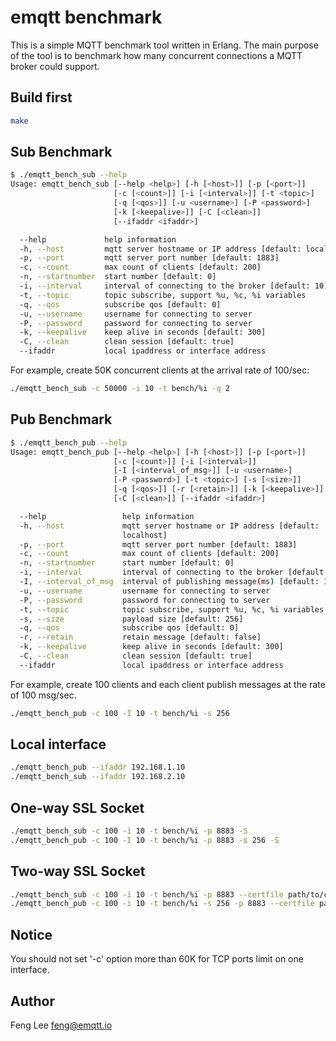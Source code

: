 # emqtt benchmark

This is a simple MQTT benchmark tool written in Erlang. The main purpose of the tool is to benchmark how many concurrent connections a MQTT broker could support.

## Build first

```sh
make 
```

## Sub Benchmark

```sh
$ ./emqtt_bench_sub --help
Usage: emqtt_bench_sub [--help <help>] [-h [<host>]] [-p [<port>]]
                       [-c [<count>]] [-i [<interval>]] [-t <topic>]
                       [-q [<qos>]] [-u <username>] [-P <password>]
                       [-k [<keepalive>]] [-C [<clean>]]
                       [--ifaddr <ifaddr>]

  --help             help information
  -h, --host         mqtt server hostname or IP address [default: localhost]
  -p, --port         mqtt server port number [default: 1883]
  -c, --count        max count of clients [default: 200]
  -n, --startnumber  start number [default: 0]
  -i, --interval     interval of connecting to the broker [default: 10]
  -t, --topic        topic subscribe, support %u, %c, %i variables
  -q, --qos          subscribe qos [default: 0]
  -u, --username     username for connecting to server
  -P, --password     password for connecting to server
  -k, --keepalive    keep alive in seconds [default: 300]
  -C, --clean        clean session [default: true]
  --ifaddr           local ipaddress or interface address
```

For example, create 50K concurrent clients at the arrival rate of 100/sec: 

```sh
./emqtt_bench_sub -c 50000 -i 10 -t bench/%i -q 2
```

## Pub Benchmark

```sh
$ ./emqtt_bench_pub --help
Usage: emqtt_bench_pub [--help <help>] [-h [<host>]] [-p [<port>]]
                       [-c [<count>]] [-i [<interval>]]
                       [-I [<interval_of_msg>]] [-u <username>]
                       [-P <password>] [-t <topic>] [-s [<size>]]
                       [-q [<qos>]] [-r [<retain>]] [-k [<keepalive>]]
                       [-C [<clean>]] [--ifaddr <ifaddr>]

  --help                 help information
  -h, --host             mqtt server hostname or IP address [default:
                         localhost]
  -p, --port             mqtt server port number [default: 1883]
  -c, --count            max count of clients [default: 200]
  -n, --startnumber      start number [default: 0]
  -i, --interval         interval of connecting to the broker [default: 10]
  -I, --interval_of_msg  interval of publishing message(ms) [default: 1000]
  -u, --username         username for connecting to server
  -P, --password         password for connecting to server
  -t, --topic            topic subscribe, support %u, %c, %i variables
  -s, --size             payload size [default: 256]
  -q, --qos              subscribe qos [default: 0]
  -r, --retain           retain message [default: false]
  -k, --keepalive        keep alive in seconds [default: 300]
  -C, --clean            clean session [default: true]
  --ifaddr               local ipaddress or interface address
```

For example, create 100 clients and each client publish messages at the rate of 100 msg/sec.

```sh
./emqtt_bench_pub -c 100 -I 10 -t bench/%i -s 256
```

## Local interface

```sh
./emqtt_bench_pub --ifaddr 192.168.1.10
./emqtt_bench_sub --ifaddr 192.168.2.10
```

## One-way SSL Socket

```sh
./emqtt_bench_sub -c 100 -i 10 -t bench/%i -p 8883 -S
./emqtt_bench_pub -c 100 -I 10 -t bench/%i -p 8883 -s 256 -S
```

## Two-way SSL Socket
```sh
./emqtt_bench_sub -c 100 -i 10 -t bench/%i -p 8883 --certfile path/to/client-cert.pem --keyfile path/to/client-key.pem
./emqtt_bench_pub -c 100 -i 10 -t bench/%i -s 256 -p 8883 --certfile path/to/client-cert.pem --keyfile path/to/client-key.pem
```

## Notice

You should not set '-c' option more than 60K for TCP ports limit on one interface.

## Author

Feng Lee <feng@emqtt.io>

